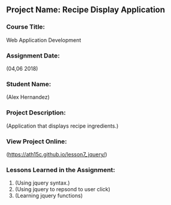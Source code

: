 ## Project Name:  Recipe Display Application

### Course Title:
Web Application Development

### Assignment Date:  
(04,06 2018)

### Student Name:  
(Alex Hernandez)

### Project Description:
(Application that displays recipe ingredients.)

### View Project Online:
(https://ath15c.github.io/lesson7_jquery/)

### Lessons Learned in the Assignment:
1. (Using jquery syntax.)
2. (Using jquery to repsond to user click)
3. (Learning jquery functions)

